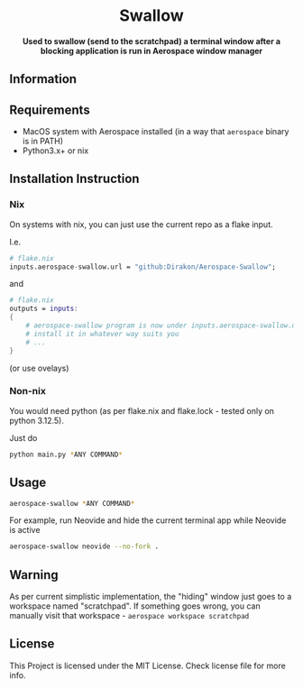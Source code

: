<h1 align="center">
  Swallow
</h1>
<h4 align="center">Used to swallow (send to the scratchpad) a terminal window after a blocking application is run in Aerospace window manager</h4>

## Information

## Requirements

- MacOS system with Aerospace installed (in a way that `aerospace` binary is in PATH)
- Python3.x+ or nix

## Installation Instruction

### Nix

On systems with nix, you can just use the current repo as a flake input.

I.e.

```nix
# flake.nix
inputs.aerospace-swallow.url = "github:Dirakon/Aerospace-Swallow";
```

and

```nix
# flake.nix
outputs = inputs:
{
    # aerospace-swallow program is now under inputs.aerospace-swallow.default."aarch64-darwin"
    # install it in whatever way suits you
    # ...
}
```

(or use ovelays)

### Non-nix

You would need python (as per flake.nix and flake.lock - tested only on python 3.12.5).

Just do 

```bash
python main.py *ANY COMMAND*
```

## Usage

```bash
aerospace-swallow *ANY COMMAND*
```

For example, run Neovide and hide the current terminal app while Neovide is active
```bash
aerospace-swallow neovide --no-fork .
```

## Warning

As per current simplistic implementation, the "hiding" window just goes to a workspace named "scratchpad". If something goes wrong, you can manually visit that workspace - `aerospace workspace scratchpad`

## License

This Project is licensed under the MIT License. Check license file for more info.
